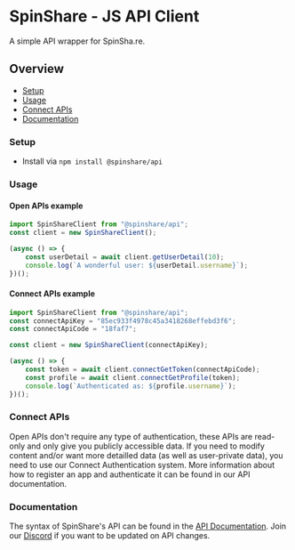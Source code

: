 # SpinShare - JS API Client
A simple API wrapper for SpinSha.re.

## Overview
- [Setup](#setup)
- [Usage](#usage)
- [Connect APIs](#connect-apis)
- [Documentation](#documentation)

### Setup
- Install via `npm install @spinshare/api`

### Usage
#### Open APIs example
```js
import SpinShareClient from "@spinshare/api";
const client = new SpinShareClient();

(async () => {
    const userDetail = await client.getUserDetail(10);
    console.log(`A wonderful user: ${userDetail.username}`);
})();
```

#### Connect APIs example
```js
import SpinShareClient from "@spinshare/api";
const connectApiKey = "85ec933f4978c45a3418268effebd3f6";
const connectApiCode = "18faf7";

const client = new SpinShareClient(connectApiKey);

(async () => {
    const token = await client.connectGetToken(connectApiCode);
    const profile = await client.connectGetProfile(token);
    console.log(`Authenticated as: ${profile.username}`);
})();
```

### Connect APIs
Open APIs don't require any type of authentication, these APIs are read-only and only give you publicly accessible data. If you need to modify content and/or want more detailled data (as well as user-private data), you need to use our Connect Authentication system. More information about how to register an app and authenticate it can be found in our API documentation.

### Documentation
The syntax of SpinShare's API can be found in the [API Documentation](https://spinsha.re/api/docs). Join our [Discord](https://spinsha.re/discord) if you want to be updated on API changes.